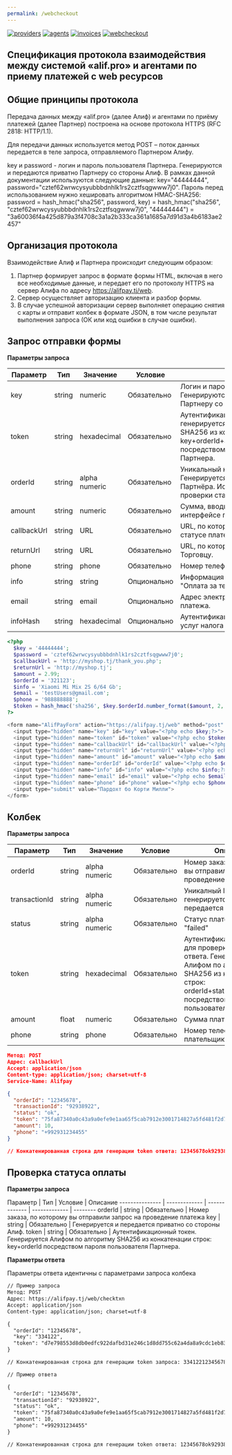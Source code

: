 ```yaml
---
permalink: /webcheckout
---
```


[![providers](https://img.shields.io/badge/doc-Providers-success)](https://shafizod.github.io/providers)
[![agents](https://img.shields.io/badge/doc-Agents-success)](https://shafizod.github.io/agents)
[![invoices](https://img.shields.io/badge/doc-Invoices-success)](https://shafizod.github.io/invoices)
[![webcheckout](https://img.shields.io/badge/doc-Webcheckout-success)](https://shafizod.github.io/webcheckout)

## Спецификация протокола взаимодействия между системой «alif.pro» и агентами по приему платежей с web ресурсов

## Общие принципы протокола

Передача данных между «alif.pro» (далее Алиф) и агентами по приёму платежей (далее Партнер) построена на основе протокола HTTPS (RFC 2818: HTTP/1.1). 

Для передачи данных используется метод POST – поток данных передается в теле запроса, отправляемого Партнером Алифу.

key и password - логин и пароль пользователя Партнера. Генерируются и передаются приватно Партнеру со стороны Алиф. В рамках данной документации используются следующие данные: key="44444444", password="cztef62wrwcysyubbbdnhlk1rs2cztfsqgwww7j0". Пароль перед использованием нужно хешировать алгоритмом HMAC-SHA256: password = hash_hmac("sha256", password, key) = hash_hmac("sha256", "cztef62wrwcysyubbbdnhlk1rs2cztfsqgwww7j0", "44444444") = "3a60036f4a425d879a3f4708c3a1a2b333ca361a1685a7d91d3a4b6183ae2457"

## Организация протокола

Взаимодействие Алиф и Партнера происходит следующим образом:
1. Партнер формирует запрос в формате формы HTML, включая в него все необходимые данные, и передает его по протоколу HTTPS на сервер Алифа по адресу https://alifpay.tj/web.
2. Сервер осуществляет авторизацию клиента и разбор формы.
3. В случае успешной авторизации сервер выполняет операцию снятия с карты и отправит колбек в формате JSON, в том числе результат выполнения запроса (ОК или код ошибки в случае ошибки).

## Запрос отправки формы

**Параметры запроса**

Параметр        | Тип           | Значение      | Условие       | Описание
--------------- | ------------- | ------------- | ------------- | --------
key             | string        | numeric       | Обязательно   | Логин и пароль пользователя Партнера. Генерируются и передаются приватно Партнеру со стороны Алиф.
token           | string        | hexadecimal   | Обязательно   | Аутентификационный токен, генерируется Партнером по алгоритму SHA256 из конкатенации строк: key+orderId+amount.fixed(2)+сallbackUrl посредством пароля пользователя Партнера.
orderId         | string        | alpha numeric | Обязательно   | Уникальный номер заказа. Генерируется и передается со стороны Партнёра. Используется также для проверки статуса платежа.
amount          | string        | numeric       | Обязательно   | Сумма, вводимая плательщиком в интерфейсе продавца (в сомони).
callbackUrl     | string        | URL           | Обязательно   | URL, по которому Алиф ответить о статусе платежа.
returnUrl       | string        | URL           | Обязательно   | URL, по которому можно вернуться к Торговцу.
phone           | string        | phone         | Обязательно   | Номер телефона отправителя платежа.
info            | string        | string        | Опционально   | Информация о платеже, например: "Оплата за телефон".
email           | string        | email         | Опционально   | Адрес электронной почты отправителя платежа.
infoHash        | string        | hexadecimal   | Опционально   | Аутентификационный токен при оплате услуг налога

```php
<?php
  $key = '44444444';
  $password = 'cztef62wrwcysyubbbdnhlk1rs2cztfsqgwww7j0';
  $callbackUrl = 'http://myshop.tj/thank_you.php';
  $returnUrl = 'http://myshop.tj';
  $amount = 2.99;
  $orderId = '321123';
  $info = 'Xiaomi Mi Mix 2S 6/64 Gb';
  $email = 'testUsers@gmail.com';
  $phone = '988888888';
  $token = hash_hmac('sha256', $key.$orderId.number_format($amount, 2, '.', '').$callbackUrl, hash_hmac('sha256', $key, $password));
?>

<form name="AlifPayForm" action="https://alifpay.tj/web" method="post" id="alifPayForm">
  <input type="hidden" name="key" id="key" value="<?php echo $key;?>">
  <input type="hidden" name="token" id="token" value="<?php echo $token;?>">
  <input type="hidden" name="callbackUrl" id="callbackUrl" value="<?php echo $callbackUrl;?>">
  <input type="hidden" name="returnUrl" id="returnUrl" value="<?php echo $returnUrl;?>">
  <input type="hidden" name="amount" id="amount" value="<?php echo $amount;?>">
  <input type="hidden" name="orderId" id="orderId" value="<?php echo $orderId;?>">
  <input type="hidden" name="info" id="info" value="<?php echo $info;?>">
  <input type="hidden" name="email" id="email" value="<?php echo $email;?>">
  <input type="hidden" name="phone" id="phone" value="<?php echo $phone;?>">
  <input type="submit" value="Пардохт бо Корти Милли">
</form>
```

## Колбек

**Параметры запроса**

Параметр        | Тип           | Значение      | Условие       | Описание
--------------- | ------------- | ------------- | ------------- | --------
orderId         | string        | alpha numeric | Обязательно   | Номер заказа, по которому вы отправили запрос на проведение платежа
transactionId   | string        | alpha numeric | Обязательно   | Уникалный ID транзакции, генерируется Алифом и передается Партнёру.
status          | string        | alpha numeric | Обязательно   | Статус платежа: "ok" или "failed"
token           | string        | hexadecimal   | Обязательно   | Аутентификационный токен для проверки валидности ответа. Генерируется Алифом по алгоритму SHA256 из конкатенации строк: orderId+status+transactionId посредством пароля пользователя Партнера.
amount          | float         | numeric       | Обязательно   | Сумма платежа (в сомони).
phone           | string        | phone         | Обязательно   | Номер телефон плательщика

```json
Метод: POST
Адрес: callbackUrl
Accept: application/json
Content-type: application/json; charset=utf-8
Service-Name: Alifpay

{
  "orderId": "12345678",
  "transactionId": "92938922",
  "status": "ok",
  "token": "75fa87340a0c43a9a0efe9e1aa65f5cab7912e3001714827a5fd481f2d7e0416",
  "amount": 10,
  "phone": "+992931234455"
}

// Конкатенированная строка для генерации token ответа: 12345678ok92938922
```

## Проверка статуса оплаты

**Параметры запроса**

Параметр        | Тип           | Условие       | Описание
--------------- | ------------- | ------------- | ------------- | --------
orderId         | string        | Обязательно   | Номер заказа, по которому вы отправили запрос на проведение платежа
key             | string        | Обязательно   | Генерируется и передается приватно со стороны Алиф.
token           | string        | Обязательно   | Аутентификационный токен. Генерируется Алифом по алгоритму SHA256 из конкатенации строк: key+orderId посредством пароля пользователя Партнера.

**Параметры ответа**

Параметры ответа идентичны с параметрами запроса колбека

```markdown
// Пример запроса
Метод: POST
Адрес: https://alifpay.tj/web/checktxn
Accept: application/json
Content-type: application/json; charset=utf-8

{
  "orderId": "12345678",
  "key": "334122",
  "token": "d7e798553d8db0edfc922dafbd31e246c1d8dd755c62a4da8a9cdc1eb8333d4b"
}

// Конкатенированная строка для генерации token запроса: 33412212345678

// Пример ответа

{
  "orderId": "12345678",
  "transactionId": "92938922",
  "status": "ok",
  "token": "75fa87340a0c43a9a0efe9e1aa65f5cab7912e3001714827a5fd481f2d7e0416",
  "amount": 10,
  "phone": "+992931234455"
}

// Конкатенированная строка для генерации token ответа: 12345678ok92938922
```
